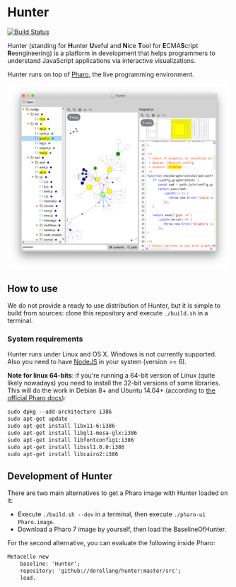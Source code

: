 # Hunter

[![Build Status](https://travis-ci.org/dorellang/hunter.svg?branch=master)](https://travis-ci.org/dorellang/hunter)

Hunter (standing for **H**unter **U**seful and **N**ice **T**ool for **E**CMA**S**cript **R**eengineering) is a platform in development that helps programmers to understand JavaScript applications via interactive visualizations.

Hunter runs on top of [Pharo](http://pharo.org), the live programming environment.

![screenshot](screenshot.png)

## How to use

We do not provide a ready to use distribution of Hunter, but it is simple to build from sources: clone this repository and execute `./build.sh` in a terminal.

### System requirements

Hunter runs under Linux and OS X. Windows is not currently supported. Also you need to have [NodeJS](https://nodejs.org/en/) in your system (version >= 6).

**Note for linux 64-bits**: if you're running a 64-bit version of Linux (quite likely nowadays) you need to install the 32-bit versions of some libraries. This will do the work in Debian 8+ and Ubuntu 14.04+ (according to [the official Pharo docs](http://pharo.org/gnu-linux-installation)):

```
sudo dpkg --add-architecture i386 
sudo apt-get update
sudo apt-get install libx11-6:i386 
sudo apt-get install libgl1-mesa-glx:i386 
sudo apt-get install libfontconfig1:i386 
sudo apt-get install libssl1.0.0:i386
sudo apt-get install libcairo2:i386
```

## Development of Hunter

There are two main alternatives to get a Pharo image with Hunter loaded on it:

* Execute `./build.sh --dev` in a terminal, then execute `./pharo-ui Pharo.image`.
* Download a Pharo 7 image by yourself, then load the BaselineOfHunter.

For the second alternative, you can evaluate the following inside Pharo:

```smalltalk
Metacello new
	baseline: 'Hunter';
	repository: 'github://dorellang/hunter:master/src';
	load.
```
